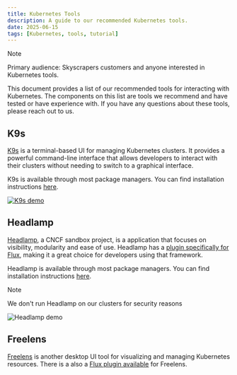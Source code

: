 ```yaml
---
title: Kubernetes Tools
description: A guide to our recommended Kubernetes tools.
date: 2025-06-15
tags: [Kubernetes, tools, tutorial]
---
```


> [!NOTE]
> Primary audience: Skyscrapers customers and anyone interested in Kubernetes tools.

This document provides a list of our recommended tools for interacting with Kubernetes. The components on this list are tools we recommend and have tested or have experience with. If you have any questions about these tools, please reach out to us.

## K9s

[K9s](https://k9scli.io/) is a terminal-based UI for managing Kubernetes clusters. It provides a powerful command-line interface that allows developers to interact with their clusters without needing to switch to a graphical interface.

K9s is available through most package managers. You can find installation instructions [here](https://k9scli.io/topics/install/).

[![K9s demo](https://github.com/derailed/k9s/raw/master/assets/screen_po.png)](https://asciinema.org/a/305944)

## Headlamp

[Headlamp](https://headlamp.dev/), a CNCF sandbox project, is a application that focuses on visibility, modularity and ease of use. Headlamp has a [plugin specifically for Flux](https://github.com/headlamp-k8s/plugins/tree/main/flux), making it a great choice for developers using that framework.

Headlamp is available through most package managers. You can find installation instructions [here](https://headlamp.dev/docs/latest/installation/desktop).

> [!NOTE]
> We don't run Headlamp on our clusters for security reasons

![Headlamp demo](https://raw.githubusercontent.com/kubernetes-sigs/headlamp/screenshots/videos/headlamp_quick_run.gif)

## Freelens

[Freelens](https://freelensapp.github.io) is another desktop UI tool for visualizing and managing Kubernetes resources. There is a also a [Flux plugin available](https://github.com/freelensapp/freelens-extension-fluxcd) for Freelens.

